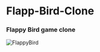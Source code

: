 # Flapp-Bird-Clone

### Flappy Bird game clone
![FlappyBird](https://user-images.githubusercontent.com/82418962/159796395-318ca6cc-cc18-4fb2-9735-73a62fba91a5.gif)
